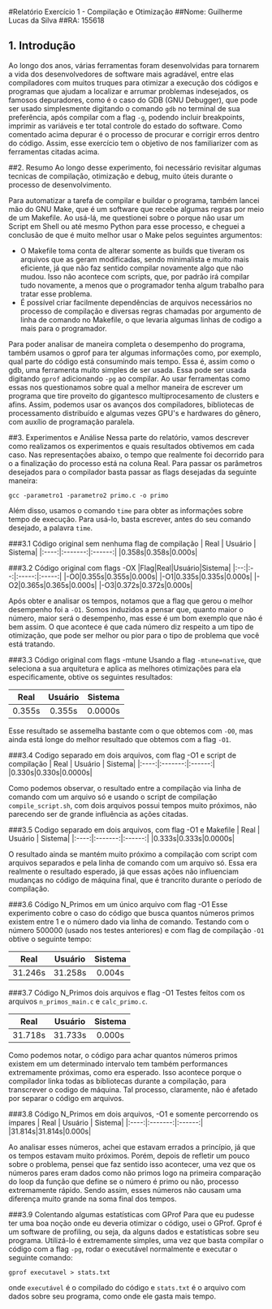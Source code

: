 #Relatório Exercício 1 - Compilação e Otimização
##Nome: Guilherme Lucas da Silva
##RA: 155618

## 1. Introdução
Ao longo dos anos, várias ferramentas foram desenvolvidas para tornarem a vida dos desenvolvedores de software mais agradável, entre elas compiladores com muitos truques para otimizar a execução dos códigos e programas que ajudam a localizar e arrumar problemas indesejados, os famosos depuradores, como é o caso do GDB (GNU Debugger), que pode ser usado simplesmente digitando o comando ```gdb``` no terminal de sua preferência, após compilar com a flag ```-g```, podendo incluir breakpoints, imprimir as variáveis e ter total controle do estado do software. Como comentado acima depurar é o processo de procurar e corrigir erros dentro do código. Assim, esse exercício tem o objetivo de nos familiarizer com as ferramentas citadas acima.

##2. Resumo
Ao longo desse experimento, foi necessário revisitar algumas tecnicas de compilação, otimização e debug, muito úteis durante o processo de desenvolvimento.

Para automatizar a tarefa de compilar e buildar o programa, também lancei mão do GNU Make, que é um software que recebe algumas regras por meio de um Makefile. Ao usá-lá, me questionei sobre o porque não usar um Script em Shell ou até mesmo Python para esse processo, e cheguei a conclusão de que é muito melhor usar o Make pelos seguintes argumentos:
 
* O Makefile toma conta de alterar somente as builds que tiveram os arquivos que as geram modificadas, sendo minimalista e muito mais eficiente, já que não faz sentido compilar novamente algo que não mudou. Isso não acontece com scripts, que, por padrão irá compilar tudo novamente, a menos que o programador tenha algum trabalho para tratar esse problema.
* É possível criar facilmente dependências de arquivos necessários no processo de compilação e diversas regras chamadas por argumento de linha de comando no Makefile, o que levaria algumas linhas de codigo a mais para o programador.

Para poder analisar de maneira completa o desempenho do programa, também usamos o gprof para ter algumas informações como, por exemplo, qual parte do código está consumindo mais tempo. Essa é, assim como o gdb, uma ferramenta muito simples de ser usada. Essa pode ser usada digitando ```gprof``` adicionando ```-pg``` ao compilar. Ao usar ferramentas como essas nos questionamos sobre qual a melhor maneira de escrever um programa que tire proveito do gigantesco multiprocesamento de clusters e afins. Assim, podemos usar os avanços dos compiladores, bibliotecas de processamento distribuído e algumas vezes GPU's e hardwares do gênero, com auxílio de programação paralela.

##3. Experimentos e Análise
Nessa parte do relatório, vamos descrever como realizamos os experimentos e quais resultados obtivemos em cada caso. Nas representações abaixo, o tempo que realmente foi  decorrido para o a finalização do processo está na coluna Real. Para passar os parâmetros desejados para o compilador basta passar as flags desejadas da seguinte maneira:
```
gcc -parametro1 -parametro2 primo.c -o primo
```
Além disso, usamos o comando ```time``` para obter as informações sobre tempo de execução. Para usá-lo, basta escrever, antes do seu comando desejado, a palavra ```time```.

###3.1 Código original sem nenhuma flag de compilação
| Real | Usuário | Sistema|
|:----:|:-------:|:------:|
|0.358s|0.358s|0.000s|

###3.2 Código original com flags -OX
|Flag|Real|Usuário|Sistema|
|:--:|:--:|:-----:|:-----:|
|-O0|0.355s|0.355s|0.000s|
|-O1|0.335s|0.335s|0.000s|
|-O2|0.365s|0.365s|0.000s|
|-O3|0.372s|0.372s|0.000s|

Após obter e analisar os tempos, notamos que a flag que gerou o melhor desempenho foi a ```-O1```. Somos induzidos a pensar que, quanto maior o número, maior será o desempenho, mas esse é um bom exemplo que não é bem assim. O que acontece é que cada número diz respeito a um tipo de otimização, que pode ser melhor ou pior para o tipo de problema que você está tratando.

###3.3 Código original com flags -mtune
Usando a flag ```-mtune=native```, que seleciona a sua arquitetura e aplica as melhores otimizações para ela especificamente, obtive os seguintes resultados:

| Real | Usuário | Sistema|
|:----:|:-------:|:------:|
|0.355s|0.355s|0.0000s|

Esse resultado se assemelha bastante com o que obtemos com ```-O0```, mas ainda está longe do melhor resultado que obtemos com a flag ```-O1```.

###3.4 Codigo separado em dois arquivos, com flag -O1 e script de compilação
| Real | Usuário | Sistema|
|:----:|:-------:|:------:|
|0.330s|0.330s|0.0000s|

Como podemos observar, o resultado entre a compilação via linha de comando com um arquivo só e usando o script de compilação ```compile_script.sh```, com dois arquivos possui tempos muito próximos, não parecendo ser de grande influência as ações citadas.

###3.5 Codigo separado em dois arquivos, com flag -O1 e Makefile
| Real | Usuário | Sistema|
|:----:|:-------:|:------:|
|0.333s|0.333s|0.0000s|

O resultado ainda se mantém muito próximo a compilação com script com arquivos separados e pela linha de comando com um arquivo só. Essa era realmente o resultado esperado, já que essas ações não influenciam mudanças no código de máquina final, que é trancrito durante o período de compilação.

###3.6 Código N_Primos em um único arquivo com flag -O1
Esse experimento cobre o caso do código que busca quantos números primos existem entre 1 e o número dado via linha de comando. Testando com o número 500000 (usado nos testes anteriores) e com flag de compilação 
```-O1``` obtive o seguinte tempo:

| Real | Usuário | Sistema|
|:----:|:-------:|:------:|
|31.246s|31.258s|0.004s|

###3.7 Código N_Primos dois arquivos e flag -O1
Testes feitos com os arquivos ```n_primos_main.c``` e ```calc_primo.c```.

| Real | Usuário | Sistema|
|:----:|:-------:|:------:|
|31.718s|31.733s|0.000s|

Como podemos notar, o código para achar quantos números primos existem em um determinado intervalo tem também performances extremamente próximas, como era esperado. Isso acontece porque o compilador linka todas as bibliotecas durante a compilação, para transcrever o codigo de máquina. Tal processo, claramente, não é afetado por separar o código em arquivos.

###3.8 Código N_Primos em dois arquivos, -O1 e somente percorrendo os ímpares
| Real | Usuário | Sistema|
|:----:|:-------:|:------:|
|31.814s|31.814s|0.000s|

Ao analisar esses números, achei que estavam errados a princípio, já que os tempos estavam muito próximos. Porém, depois de refletir um pouco sobre o problema, pensei que faz sentido isso acontecer, uma vez que os números pares eram dados como não primos logo na primeira comparação do loop da função que define se o número é primo ou não, processo extremamente rápido. Sendo assim, esses números não causam uma diferença muito grande na soma final dos tempos.

###3.9 Colentando algumas estatísticas com GProf
Para que eu pudesse ter uma boa noção onde eu deveria otimizar o código, usei o GProf. Gprof é um software de profiling, ou seja, da alguns dados e estatísticas sobre seu programa. Utilizá-lo é extremamente simples, uma vez que basta compilar o código com a flag ```-pg```, rodar o executável normalmente e executar o seguinte comando:

```
gprof executavel > stats.txt
```
onde ```executável``` é o compilado do código e ```stats.txt``` é o arquivo com dados sobre seu programa, como onde ele gasta mais tempo.

